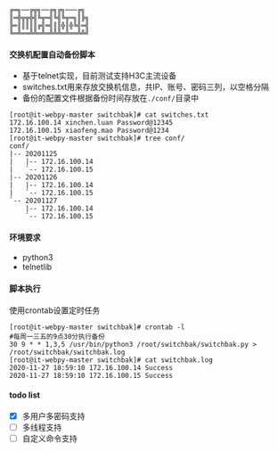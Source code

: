 ```
╔═╗──╔╦╗──╔╗╔╗───╔╗
║═╬╦╦╬╣╚╦═╣╚╣╚╦═╗║╠╗
╠═║║║║║╔╣═╣║║╬║╬╚╣═╣
╚═╩══╩╩═╩═╩╩╩═╩══╩╩╝
```

#### 交换机配置自动备份脚本
* 基于telnet实现，目前测试支持H3C主流设备
* switches.txt用来存放交换机信息，共IP、账号、密码三列，以空格分隔
* 备份的配置文件根据备份时间存放在`./conf/`目录中
```
[root@it-webpy-master switchbak]# cat switches.txt 
172.16.100.14 xinchen.luan Password@12345
172.16.100.15 xiaofeng.mao Password@1234
[root@it-webpy-master switchbak]# tree conf/
conf/
|-- 20201125
|   |-- 172.16.100.14
|   `-- 172.16.100.15
|-- 20201126
|   |-- 172.16.100.14
|   `-- 172.16.100.15
`-- 20201127
    |-- 172.16.100.14
    `-- 172.16.100.15
```

#### 环境要求
* python3
* telnetlib

#### 脚本执行
使用crontab设置定时任务
```
[root@it-webpy-master switchbak]# crontab -l
#每周一三五的9点30分执行备份
30 9 * * 1,3,5 /usr/bin/python3 /root/switchbak/switchbak.py > /root/switchbak/switchbak.log
[root@it-webpy-master switchbak]# cat switchbak.log 
2020-11-27 18:59:10 172.16.100.14 Success
2020-11-27 18:59:10 172.16.100.15 Success
```

#### todo list
- [x] 多用户多密码支持
- [ ] 多线程支持
- [ ] 自定义命令支持